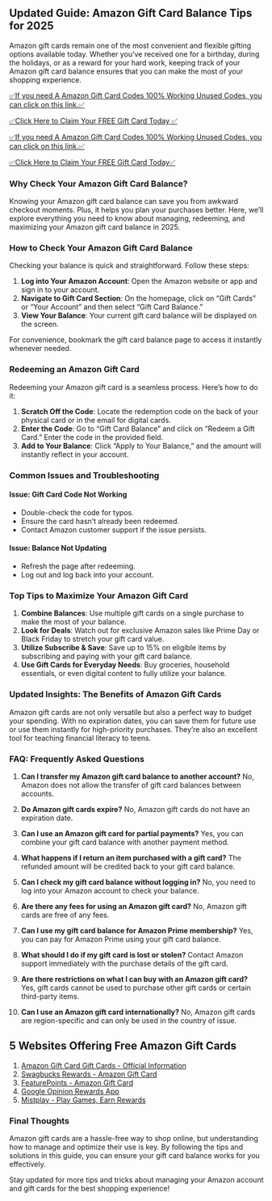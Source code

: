 ## Updated Guide: Amazon Gift Card Balance Tips for 2025

Amazon gift cards remain one of the most convenient and flexible gifting options available today. Whether you’ve received one for a birthday, during the holidays, or as a reward for your hard work, keeping track of your Amazon gift card balance ensures that you can make the most of your shopping experience.

[✅If you need A Amazon Gift Card Codes 100% Working Unused Codes, you can click on this link.✅](https://dmfarid.com/allgiftcard/)

[✅Click Here to Claim Your FREE Gift Card Today ✅](https://dmfarid.com/allgiftcard/)

[✅If you need A Amazon Gift Card Codes 100% Working Unused Codes, you can click on this link.✅](https://dmfarid.com/allgiftcard/)

[✅Click Here to Claim Your FREE Gift Card Today✅](https://dmfarid.com/allgiftcard/)

### Why Check Your Amazon Gift Card Balance?

Knowing your Amazon gift card balance can save you from awkward checkout moments. Plus, it helps you plan your purchases better. Here, we’ll explore everything you need to know about managing, redeeming, and maximizing your Amazon gift card balance in 2025.

### How to Check Your Amazon Gift Card Balance

Checking your balance is quick and straightforward. Follow these steps:

1. **Log into Your Amazon Account**: Open the Amazon website or app and sign in to your account.
2. **Navigate to Gift Card Section**: On the homepage, click on “Gift Cards” or “Your Account” and then select “Gift Card Balance.”
3. **View Your Balance**: Your current gift card balance will be displayed on the screen.

For convenience, bookmark the gift card balance page to access it instantly whenever needed.

### Redeeming an Amazon Gift Card

Redeeming your Amazon gift card is a seamless process. Here’s how to do it:

1. **Scratch Off the Code**: Locate the redemption code on the back of your physical card or in the email for digital cards.
2. **Enter the Code**: Go to “Gift Card Balance” and click on “Redeem a Gift Card.” Enter the code in the provided field.
3. **Add to Your Balance**: Click “Apply to Your Balance,” and the amount will instantly reflect in your account.

### Common Issues and Troubleshooting

#### Issue: Gift Card Code Not Working

- Double-check the code for typos.
- Ensure the card hasn’t already been redeemed.
- Contact Amazon customer support if the issue persists.

#### Issue: Balance Not Updating

- Refresh the page after redeeming.
- Log out and log back into your account.

### Top Tips to Maximize Your Amazon Gift Card

1. **Combine Balances**: Use multiple gift cards on a single purchase to make the most of your balance.
2. **Look for Deals**: Watch out for exclusive Amazon sales like Prime Day or Black Friday to stretch your gift card value.
3. **Utilize Subscribe & Save**: Save up to 15% on eligible items by subscribing and paying with your gift card balance.
4. **Use Gift Cards for Everyday Needs**: Buy groceries, household essentials, or even digital content to fully utilize your balance.

### Updated Insights: The Benefits of Amazon Gift Cards

Amazon gift cards are not only versatile but also a perfect way to budget your spending. With no expiration dates, you can save them for future use or use them instantly for high-priority purchases. They’re also an excellent tool for teaching financial literacy to teens.

### FAQ: Frequently Asked Questions

1. **Can I transfer my Amazon gift card balance to another account?**
   No, Amazon does not allow the transfer of gift card balances between accounts.

2. **Do Amazon gift cards expire?**
   No, Amazon gift cards do not have an expiration date.

3. **Can I use an Amazon gift card for partial payments?**
   Yes, you can combine your gift card balance with another payment method.

4. **What happens if I return an item purchased with a gift card?**
   The refunded amount will be credited back to your gift card balance.

5. **Can I check my gift card balance without logging in?**
   No, you need to log into your Amazon account to check your balance.

6. **Are there any fees for using an Amazon gift card?**
   No, Amazon gift cards are free of any fees.

7. **Can I use my gift card balance for Amazon Prime membership?**
   Yes, you can pay for Amazon Prime using your gift card balance.

8. **What should I do if my gift card is lost or stolen?**
   Contact Amazon support immediately with the purchase details of the gift card.

9. **Are there restrictions on what I can buy with an Amazon gift card?**
   Yes, gift cards cannot be used to purchase other gift cards or certain third-party items.

10. **Can I use an Amazon gift card internationally?**
    No, Amazon gift cards are region-specific and can only be used in the country of issue.
    
## 5 Websites Offering Free Amazon Gift Cards

1. [Amazon Gift Card Gift Cards - Official Information](https://dmfarid.com/allgiftcard/)
2. [Swagbucks Rewards - Amazon Gift Card](https://dmfarid.com/allgiftcard/)
3. [FeaturePoints - Amazon Gift Card](https://dmfarid.com/amazon-free-gift-card/)
4. [Google Opinion Rewards App](https://dmfarid.com/amazon-free-gift-card/)
5. [Mistplay - Play Games, Earn Rewards](https://dmfarid.com/amazon-free-gift-card/)

### Final Thoughts

Amazon gift cards are a hassle-free way to shop online, but understanding how to manage and optimize their use is key. By following the tips and solutions in this guide, you can ensure your gift card balance works for you effectively.

Stay updated for more tips and tricks about managing your Amazon account and gift cards for the best shopping experience!

